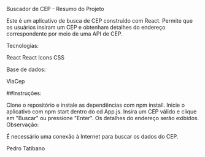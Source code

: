 Buscador de CEP - Resumo do Projeto

Este é um aplicativo de busca de CEP construído com React. Permite que os usuários insiram um CEP e obtenham detalhes do endereço correspondente por meio de uma API de CEP. 

Tecnologias:

React
React Icons
CSS

Base de dados:

ViaCep

##Instruções:

Clone o repositório e instale as dependências com npm install.
Inicie o aplicativo com npm start dentro do cd App.js.
Insira um CEP válido e clique em "Buscar" ou pressione "Enter".
Os detalhes do endereço serão exibidos.
Observação:

É necessário uma conexão à Internet para buscar os dados do CEP.

Pedro Tatibano